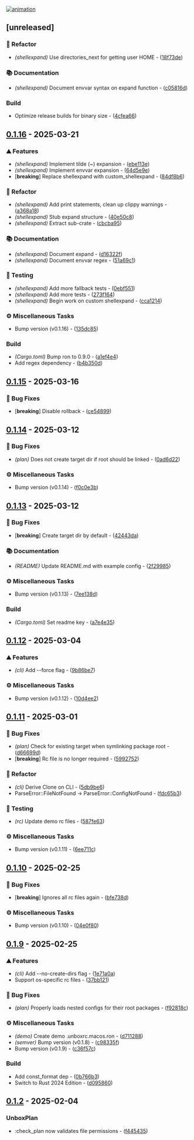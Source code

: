 [![animation](https://raw.githubusercontent.com/orhun/git-cliff/main/website/static/img/git-cliff-anim.gif)](https://git-cliff.org)

## [unreleased]

### 🚜 Refactor

- *(shellexpand)* Use directories_next for getting user HOME - ([18f73de](https://github.com/dablenparty/boxunbox/commit/18f73decf9de8dd9cb456509b98fa6930e476429))

### 📚 Documentation

- *(shellexpand)* Document envvar syntax on expand function - ([c05816d](https://github.com/dablenparty/boxunbox/commit/c05816d411325cb7694ff53958cb3274094b37f1))

### Build

- Optimize release builds for binary size - ([4cfea66](https://github.com/dablenparty/boxunbox/commit/4cfea66c9967d813753b500dd81817b5ee4c540b))


## [0.1.16](https://github.com/dablenparty/boxunbox/compare/v0.1.15..v0.1.16) - 2025-03-21

### ⛰️  Features

- *(shellexpand)* Implement tilde (~) expansion - ([ebe113e](https://github.com/dablenparty/boxunbox/commit/ebe113e46337015f62443ef930f1b6a6bc4b576d))
- *(shellexpand)* Implement envvar expansion - ([64d5e9e](https://github.com/dablenparty/boxunbox/commit/64d5e9e43a7e26fda7c8c332b4fc77ea0460efc2))
- [**breaking**] Replace shellexpand with custom_shellexpand - ([84df8b6](https://github.com/dablenparty/boxunbox/commit/84df8b62dc4dc13c695a7600519a2fa3ed322d14))

### 🚜 Refactor

- *(shellexpand)* Add print statements, clean up clippy warnings - ([a368a18](https://github.com/dablenparty/boxunbox/commit/a368a18d1df3936efa816c9f8faf794c5c384ba1))
- *(shellexpand)* Stub expand structure - ([40e50c8](https://github.com/dablenparty/boxunbox/commit/40e50c8e7b93b17313cd211b11e9460ef3650de6))
- *(shellexpand)* Extract sub-crate - ([cbcba95](https://github.com/dablenparty/boxunbox/commit/cbcba958196ca6c6e3d5039a56373e54bb716a9b))

### 📚 Documentation

- *(shellexpand)* Document expand - ([d16322f](https://github.com/dablenparty/boxunbox/commit/d16322f95c4971b9523f64e4f8e68efec03e61e3))
- *(shellexpand)* Document envvar regex - ([51a69c1](https://github.com/dablenparty/boxunbox/commit/51a69c1e8c7c63cdcf677187cedc9a376154342c))

### 🧪 Testing

- *(shellexpand)* Add more fallback tests - ([0ebf551](https://github.com/dablenparty/boxunbox/commit/0ebf5513dbc1418abcd6604083203e8be4e9a6d0))
- *(shellexpand)* Add more tests - ([273f164](https://github.com/dablenparty/boxunbox/commit/273f164b817c18a53570b3564b3b6e0f1395f69d))
- *(shellexpand)* Begin work on custom shellexpand - ([cca1214](https://github.com/dablenparty/boxunbox/commit/cca1214ed7bc645b595847a986f44296f5d0e0af))

### ⚙️ Miscellaneous Tasks

- Bump version (v0.1.16) - ([135dc85](https://github.com/dablenparty/boxunbox/commit/135dc8525aadfe67b072f6ff6caaf27604ed312e))

### Build

- *(Cargo.toml)* Bump ron to 0.9.0 - ([a1ef4e4](https://github.com/dablenparty/boxunbox/commit/a1ef4e4891c082084ebf8b69161e26e50c22b7ff))
- Add regex dependency - ([b4b350d](https://github.com/dablenparty/boxunbox/commit/b4b350d49ed4dbe07ac1742ddb21da28ae916efc))


## [0.1.15](https://github.com/dablenparty/boxunbox/compare/v0.1.14..v0.1.15) - 2025-03-16

### 🐛 Bug Fixes

- [**breaking**] Disable rollback - ([ce54899](https://github.com/dablenparty/boxunbox/commit/ce54899a89fcb74dc2cf522b6d2dbef8ab2ee1ad))


## [0.1.14](https://github.com/dablenparty/boxunbox/compare/v0.1.13..v0.1.14) - 2025-03-12

### 🐛 Bug Fixes

- *(plan)* Does not create target dir if root should be linked - ([0ad6d22](https://github.com/dablenparty/boxunbox/commit/0ad6d2208d3225b31f54605d4bf1d582c3bd9c0f))

### ⚙️ Miscellaneous Tasks

- Bump version (v0.1.14) - ([f0c0e3b](https://github.com/dablenparty/boxunbox/commit/f0c0e3b9c87c553a3c447ead411272bdba401dd6))


## [0.1.13](https://github.com/dablenparty/boxunbox/compare/v0.1.12..v0.1.13) - 2025-03-12

### 🐛 Bug Fixes

- [**breaking**] Create target dir by default - ([42443da](https://github.com/dablenparty/boxunbox/commit/42443da8542824a9f61597d1b7407de4614b3b5a))

### 📚 Documentation

- *(README)* Update README.md with example config - ([2f29985](https://github.com/dablenparty/boxunbox/commit/2f299855ede8ffef62764331601bb61a64381a8d))

### ⚙️ Miscellaneous Tasks

- Bump version (v0.1.13) - ([7ee138d](https://github.com/dablenparty/boxunbox/commit/7ee138d37518b9c1b6f796e442ee5af043eba6c4))

### Build

- *(Cargo.toml)* Set readme key - ([a7e4e35](https://github.com/dablenparty/boxunbox/commit/a7e4e353a1729824347a837373360a520efbe2ae))


## [0.1.12](https://github.com/dablenparty/boxunbox/compare/v0.1.11..v0.1.12) - 2025-03-04

### ⛰️  Features

- *(cli)* Add --force flag - ([9b86be7](https://github.com/dablenparty/boxunbox/commit/9b86be78cdc7a6d164979bfeab953b3d763dc018))

### ⚙️ Miscellaneous Tasks

- Bump version (v0.1.12) - ([10d4ee2](https://github.com/dablenparty/boxunbox/commit/10d4ee2f9b7d1d264267700b017179ca887221b1))


## [0.1.11](https://github.com/dablenparty/boxunbox/compare/v0.1.10..v0.1.11) - 2025-03-01

### 🐛 Bug Fixes

- *(plan)* Check for existing target when symlinking package root - ([d66699d](https://github.com/dablenparty/boxunbox/commit/d66699d48f0beca8cc82a29d44b87e3b3aed95ea))
- [**breaking**] Rc file is no longer required - ([5992752](https://github.com/dablenparty/boxunbox/commit/59927527d3926c7286f9ede7ca7b9df2dc16ecc2))

### 🚜 Refactor

- *(cli)* Derive Clone on CLI - ([5db9be6](https://github.com/dablenparty/boxunbox/commit/5db9be6a8cb009964a73797a9d16ccd1d1836f4e))
- ParseError::FileNotFound -> ParseError::ConfigNotFound - ([fdc65b3](https://github.com/dablenparty/boxunbox/commit/fdc65b39e1e77a856d1f2324f767d12d5692d522))

### 🧪 Testing

- *(rc)* Update demo rc files - ([587fe63](https://github.com/dablenparty/boxunbox/commit/587fe63ce3072149518845ade6e5e9f8fa802475))

### ⚙️ Miscellaneous Tasks

- Bump version (v0.1.11) - ([6ee711c](https://github.com/dablenparty/boxunbox/commit/6ee711cc8ca69794897508c502bcafb6cfb54a8e))


## [0.1.10](https://github.com/dablenparty/boxunbox/compare/v0.1.9..v0.1.10) - 2025-02-25

### 🐛 Bug Fixes

- [**breaking**] Ignores all rc files again - ([bfe738d](https://github.com/dablenparty/boxunbox/commit/bfe738d5d1e64894d2cb9488f46ffc0ea660edf3))

### ⚙️ Miscellaneous Tasks

- Bump version (v0.1.10) - ([04e0f80](https://github.com/dablenparty/boxunbox/commit/04e0f8019696772a9329e6cae1de59236bc3fee9))


## [0.1.9](https://github.com/dablenparty/boxunbox/compare/v0.1.7..v0.1.9) - 2025-02-25

### ⛰️  Features

- *(cli)* Add --no-create-dirs flag - ([1e71a0a](https://github.com/dablenparty/boxunbox/commit/1e71a0a262bf4b7f79066057648f881ba4e327aa))
- Support os-specific rc files - ([37bb121](https://github.com/dablenparty/boxunbox/commit/37bb1215d0e08426d00eeb3fab06ef74bc5094ae))

### 🐛 Bug Fixes

- *(plan)* Properly loads nested configs for their root packages - ([f92818c](https://github.com/dablenparty/boxunbox/commit/f92818cd14338f2f41f523383dad92c3d2f05ba7))

### ⚙️ Miscellaneous Tasks

- *(demo)* Create demo .unboxrc.macos.ron - ([d711288](https://github.com/dablenparty/boxunbox/commit/d71128823859afd532880848effa35ef73781d69))
- *(semver)* Bump version (v0.1.8) - ([c98335f](https://github.com/dablenparty/boxunbox/commit/c98335fd1cf22e522cd961c47bf174a4c8f51b4d))
- Bump version (v0.1.9) - ([c36f57c](https://github.com/dablenparty/boxunbox/commit/c36f57c16e1d43a0fd183e86ac18a4c7583d5fb9))

### Build

- Add const_format dep - ([0b766b3](https://github.com/dablenparty/boxunbox/commit/0b766b349100c7ff95a99dd4baea8114debeed2d))
- Switch to Rust 2024 Edition - ([d095860](https://github.com/dablenparty/boxunbox/commit/d0958604e83c0ff0fdd9acd436d61594b2d473fa))


## [0.1.2](https://github.com/dablenparty/boxunbox/compare/v0.1.1..v0.1.2) - 2025-02-04

### UnboxPlan

- :check_plan now validates file permissions - ([f445435](https://github.com/dablenparty/boxunbox/commit/f4454355f1441a2cb575af7ed9c3f9f99e0e57a3))


<!-- generated by git-cliff -->
